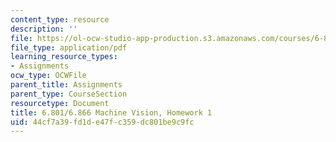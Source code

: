 ```yaml
---
content_type: resource
description: ''
file: https://ol-ocw-studio-app-production.s3.amazonaws.com/courses/6-801-machine-vision-fall-2020/44cf7a39fd1de47fc359dc801be9c9fc_MIT6_801F20_hw1.pdf
file_type: application/pdf
learning_resource_types:
- Assignments
ocw_type: OCWFile
parent_title: Assignments
parent_type: CourseSection
resourcetype: Document
title: 6.801/6.866 Machine Vision, Homework 1
uid: 44cf7a39-fd1d-e47f-c359-dc801be9c9fc
---
```

